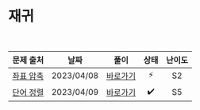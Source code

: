 # 재귀

<br>

|                     문제 출처                      |    날짜    |          풀이          | 상태 | 난이도 |
| :------------------------------------------------: | :--------: | :--------------------: | :--: | :----: |
| [좌표 압축](https://www.acmicpc.net/problem/18870) | 2023/04/08 | [바로가기](./18870.js) |  ⚡  |   S2   |
| [단어 정렬](https://www.acmicpc.net/problem/1181)  | 2023/04/09 | [바로가기](./1181.js)  |  ✔️  |   S5   |
